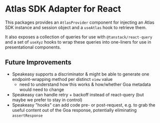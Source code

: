 # Atlas SDK Adapter for React

This packages provides an `AtlasProvider` component for injecting an Atlas SDK instance and session object and a `useAtlas` hook to retrieve them.

It also exposes a collection of queries for use with `@tanstack/react-query` and a set of `useXyz` hooks to wrap these queries into one-liners for use in presentational components.

## Future Improvements

- Speakeasy supports a discriminator & might be able to generate one endpoint-wrapping method per distinct `view` value
    - need to understand how this works & how/whether Goa metadata would need to change
- Speakeasy can handle retry + backoff instead of react-query (but maybe we prefer to stay in control)
- Speakeasy "hooks" can add code pre- or post-request, e.g. to grab the useful content out of the Goa response, potentially eliminating `assertResponse`
